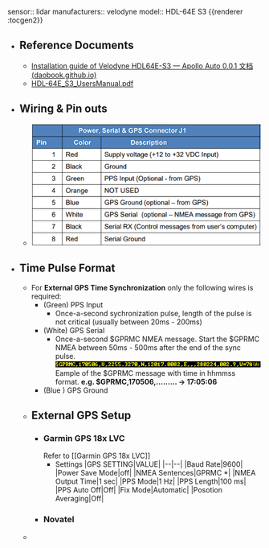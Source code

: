 sensor:: lidar
manufacturers:: velodyne
model:: HDL-64E S3
{{renderer :tocgen2}}

- ## Reference Documents
	- [Installation guide of Velodyne HDL64E-S3 — Apollo Auto 0.0.1 文档 (daobook.github.io)](https://daobook.github.io/apollo/docs/specs/Lidar/HDL64E_S3_Installation_Guide.html)
	- [HDL-64E_S3_UsersManual.pdf](https://www.google.com/url?sa=t&rct=j&q=&esrc=s&source=web&cd=&cad=rja&uact=8&ved=2ahUKEwjv-4WJt86EAxUplK8BHaFxDgMQFnoECA8QAQ&url=https%3A%2F%2Fwww.researchgate.net%2Fprofile%2FJoerg_Fricke%2Fpost%2FHow_the_LiDARs_photodetector_distinguishes_lasers_returns%2Fattachment%2F5fa947b8543da600017dcf9b%2FAS%253A955957442002980%25401604929423693%2Fdownload%2FHDL-64E_S3_UsersManual.pdf&usg=AOvVaw2E3LxA20VivnNmwh9RWsNT&opi=89978449)
- ## Wiring & Pin outs
	- ![image.png](../assets/image_1709139066570_0.png)
- ## Time Pulse Format
	- For **External GPS Time Synchronization** only the following wires is required:
		- (Green) PPS Input
			- Once-a-second sychronization pulse, length of the pulse is not critical (usually between 20ms - 200ms)
		- (White) GPS Serial
			- Once-a-second $GPRMC NMEA message. Start the $GPRMC NMEA between 50ms - 500ms after the end of the sync pulse.
			  ![image.png](../assets/image_1709139920562_0.png)
			  Eample of the $GPRMC message with time in hhmmss format. 
			  **e.g. $GPRMC,170506,......... -> 17:05:06**
		- (Blue )  GPS Ground
	- ## External GPS Setup
		- ### Garmin GPS 18x LVC
		  Refer to [[Garmin GPS 18x LVC]]
			- Settings
			  |GPS SETTING|VALUE|
			  |--|--|
			  |Baud Rate|9600|
			  |Power Save Mode|off|
			  |NMEA Sentences|GPRMC *|
			  |NMEA Output Time|1 sec|
			  |PPS Mode|1 Hz|
			  |PPS Length|100 ms|
			  |PPS Auto Off|Off|
			  |Fix Mode|Automatic|
			  |Posotion Averaging|Off|
		- ### Novatel
	-